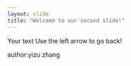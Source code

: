 ```yaml
---
layout: slide
title: "Welcome to our second slide!"
---
```

Your text
Use the left arrow to go back!

author:yizu zhang
